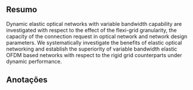 ## Resumo

Dynamic elastic optical networks with variable bandwidth capability are investigated with respect to the effect of the flexi-grid granularity, the capacity of the connection request in optical network and network design parameters. We systematically investigate the benefits of elastic optical networking and establish the superiority of variable bandwidth elastic OFDM based networks with respect to the rigid grid counterparts under dynamic performance.


## Anotações


